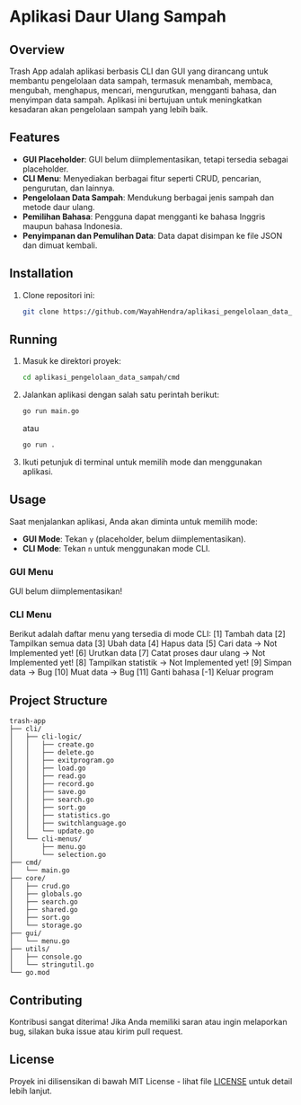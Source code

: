 # Aplikasi Daur Ulang Sampah

## Overview
Trash App adalah aplikasi berbasis CLI dan GUI yang dirancang untuk membantu pengelolaan data sampah, termasuk menambah, membaca, mengubah, menghapus, mencari, mengurutkan, mengganti bahasa, dan menyimpan data sampah. Aplikasi ini bertujuan untuk meningkatkan kesadaran akan pengelolaan sampah yang lebih baik.

## Features
- **GUI Placeholder**: GUI belum diimplementasikan, tetapi tersedia sebagai placeholder.
- **CLI Menu**: Menyediakan berbagai fitur seperti CRUD, pencarian, pengurutan, dan lainnya.
- **Pengelolaan Data Sampah**: Mendukung berbagai jenis sampah dan metode daur ulang.
- **Pemilihan Bahasa**: Pengguna dapat mengganti ke bahasa Inggris maupun bahasa Indonesia.
- **Penyimpanan dan Pemulihan Data**: Data dapat disimpan ke file JSON dan dimuat kembali.

## Installation
1. Clone repositori ini:
   ```bash
   git clone https://github.com/WayahHendra/aplikasi_pengelolaan_data_sampah.git
   ```

## Running
1. Masuk ke direktori proyek:
   ```bash
   cd aplikasi_pengelolaan_data_sampah/cmd
   ```

2. Jalankan aplikasi dengan salah satu perintah berikut:
   ```bash
   go run main.go
   ```
   atau
   ```bash
   go run .
   ```

3. Ikuti petunjuk di terminal untuk memilih mode dan menggunakan aplikasi.

## Usage
Saat menjalankan aplikasi, Anda akan diminta untuk memilih mode:
- **GUI Mode**: Tekan `y` (placeholder, belum diimplementasikan).
- **CLI Mode**: Tekan `n` untuk menggunakan mode CLI.

### GUI Menu
GUI belum diimplementasikan!

### CLI Menu
Berikut adalah daftar menu yang tersedia di mode CLI:
[1] Tambah data
[2] Tampilkan semua data
[3] Ubah data
[4] Hapus data
[5] Cari data -> Not Implemented yet!
[6] Urutkan data
[7] Catat proses daur ulang -> Not Implemented yet!
[8] Tampilkan statistik -> Not Implemented yet!
[9] Simpan data -> Bug
[10] Muat data -> Bug
[11] Ganti bahasa
[-1] Keluar program

## Project Structure
```
trash-app
├── cli/
│   ├── cli-logic/
│   │   ├── create.go
│   │   ├── delete.go
│   │   ├── exitprogram.go
│   │   ├── load.go
│   │   ├── read.go
│   │   ├── record.go
│   │   ├── save.go
│   │   ├── search.go
│   │   ├── sort.go
│   │   ├── statistics.go
│   │   ├── switchlanguage.go
│   │   └── update.go
│   └── cli-menus/
│       ├── menu.go
│       └── selection.go
├── cmd/
│   └── main.go
├── core/
│   ├── crud.go
│   ├── globals.go
│   ├── search.go
│   ├── shared.go
│   ├── sort.go
│   └── storage.go
├── gui/
│   └── menu.go
├── utils/
│   ├── console.go
│   └── stringutil.go
└── go.mod
```

## Contributing
Kontribusi sangat diterima! Jika Anda memiliki saran atau ingin melaporkan bug, silakan buka issue atau kirim pull request.

## License
Proyek ini dilisensikan di bawah MIT License - lihat file [LICENSE](LICENSE) untuk detail lebih lanjut.
